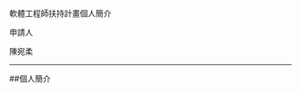 <html>
  <head>
 軟體工程師扶持計畫個人簡介
  <p>申請人</p>
  <p>陳宛柔</p>
    <hr size="8px" align="center" width="100%">
  ##個人簡介
  <p></p>
  </head>
</html>
